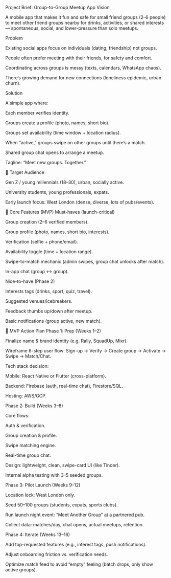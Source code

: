 Project Brief: Group-to-Group Meetup App
Vision

A mobile app that makes it fun and safe for small friend groups (2–6 people) to meet other friend groups nearby for drinks, activities, or shared interests — spontaneous, social, and lower-pressure than solo meetups.

Problem

Existing social apps focus on individuals (dating, friendship) not groups.

People often prefer meeting with their friends, for safety and comfort.

Coordinating across groups is messy (texts, calendars, WhatsApp chaos).

There’s growing demand for new connections (loneliness epidemic, urban churn).

Solution

A simple app where:

Each member verifies identity.

Groups create a profile (photo, names, short bio).

Groups set availability (time window + location radius).

When “active,” groups swipe on other groups until there’s a match.

Shared group chat opens to arrange a meetup.

Tagline: “Meet new groups. Together.”

🎯 Target Audience

Gen Z / young millennials (18–30), urban, socially active.

University students, young professionals, expats.

Early launch focus: West London (dense, diverse, lots of pubs/events).

🔑 Core Features (MVP)
Must-haves (launch-critical)

Group creation (2–6 verified members).

Group profile (photo, names, short bio, interests).

Verification (selfie + phone/email).

Availability toggle (time + location range).

Swipe-to-match mechanic (admin swipes, group chat unlocks after match).

In-app chat (group ↔ group).

Nice-to-have (Phase 2)

Interests tags (drinks, sport, quiz, travel).

Suggested venues/icebreakers.

Feedback thumbs up/down after meetup.

Basic notifications (group active, new match).

🚀 MVP Action Plan
Phase 1: Prep (Weeks 1–2)

Finalize name & brand identity (e.g. Rally, SquadUp, Mixr).

Wireframe 6-step user flow: Sign-up → Verify → Create group → Activate → Swipe → Match/Chat.

Tech stack decision:

Mobile: React Native or Flutter (cross-platform).

Backend: Firebase (auth, real-time chat), Firestore/SQL.

Hosting: AWS/GCP.

Phase 2: Build (Weeks 3–8)

Core flows:

Auth & verification.

Group creation & profile.

Swipe matching engine.

Real-time group chat.

Design: lightweight, clean, swipe-card UI (like Tinder).

Internal alpha testing with 3–5 seeded groups.

Phase 3: Pilot Launch (Weeks 9–12)

Location lock: West London only.

Seed 50–100 groups (students, expats, sports clubs).

Run launch night event: “Meet Another Group” at a partnered pub.

Collect data: matches/day, chat opens, actual meetups, retention.

Phase 4: Iterate (Weeks 13–16)

Add top-requested features (e.g., interest tags, push notifications).

Adjust onboarding friction vs. verification needs.

Optimize match feed to avoid “empty” feeling (batch drops, only show active groups).